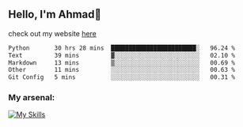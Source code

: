 
## Hello, I'm Ahmad👋

check out my website [here](https://ahmadalwi.com/)

<!--START_SECTION:waka-->

```txt
Python       30 hrs 28 mins  ████████████████████████░   96.24 %
Text         39 mins         ▓░░░░░░░░░░░░░░░░░░░░░░░░   02.10 %
Markdown     13 mins         ▒░░░░░░░░░░░░░░░░░░░░░░░░   00.69 %
Other        11 mins         ░░░░░░░░░░░░░░░░░░░░░░░░░   00.63 %
Git Config   5 mins          ░░░░░░░░░░░░░░░░░░░░░░░░░   00.31 %
```

<!--END_SECTION:waka-->

### My arsenal:

[![My Skills](https://skillicons.dev/icons?i=js,ts,py,go,react,nextjs,svelte,nodejs,django,tailwind,html,css,sass,firebase,mongodb,postgres,mysql,redis,git,github,docker,vscode,figma,godot)](https://skillicons.dev)
